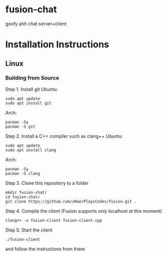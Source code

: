 # fusion-chat
goofy ahh chat server+client

# Installation Instructions
## Linux
### Building from Source
Step 1. Install git
Ubuntu:
```console
sudo apt update
sudo apt install git
```
Arch:
```console
pacman -Sy
pacman -S git
```
Step 2. Install a C++ compiler such as clang++
Ubuntu:
```console
sudo apt update
sudo apt install clang
```
Arch:
```console
pacman -Sy
pacman -S clang
```
Step 3. Clone this repository to a folder
```console
mkdir fusion-chat/
cd fusion-chat/
git clone https://github.com/xNoerPlaysCodes/fusion.git .
```
Step 4. Compile the client (Fusion supports only localhost at this moment)
```console
clang++ -o fusion-client fusion-client.cpp
```
Step 5. Start the client
```console
./fusion-client
```
and follow the instructions from there
